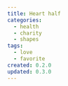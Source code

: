 ```yaml
---
title: Heart half
categories:
  - health
  - charity
  - shapes
tags:
  - love
  - favorite
created: 0.2.0
updated: 0.3.0
---
```

